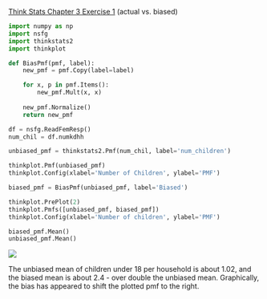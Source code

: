 [Think Stats Chapter 3 Exercise 1](http://greenteapress.com/thinkstats2/html/thinkstats2004.html#toc31) (actual vs. biased)

```python
import numpy as np
import nsfg
import thinkstats2
import thinkplot

def BiasPmf(pmf, label):
    new_pmf = pmf.Copy(label=label)

    for x, p in pmf.Items():
        new_pmf.Mult(x, x)
        
    new_pmf.Normalize()
    return new_pmf

df = nsfg.ReadFemResp()
num_chil = df.numkdhh

unbiased_pmf = thinkstats2.Pmf(num_chil, label='num_children')

thinkplot.Pmf(unbiased_pmf)
thinkplot.Config(xlabel='Number of Children', ylabel='PMF')

biased_pmf = BiasPmf(unbiased_pmf, label='Biased')

thinkplot.PrePlot(2)
thinkplot.Pmfs([unbiased_pmf, biased_pmf])
thinkplot.Config(xlabel='Number of children', ylabel='PMF')

biased_pmf.Mean()
unbiased_pmf.Mean()
```

![](/home/mason/.config/Typora/typora-user-images/image-20200920203814150.png)

The unbiased mean of children under 18 per household is about 1.02, and the biased mean is about 2.4 - over double the unbiased mean. Graphically, the bias has appeared to shift the plotted pmf to the right. 

